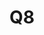 ---
basin: 'No'
cudn: true
floor: Ground
grade: 5
images:
- /assets/images/rooms/noc/Q8%201.jpeg
- /assets/images/rooms/noc/Q8%202.jpeg
living_room: 'No'
location: North Court
name: Q8
network: Wired and Wireless
title: Q8
---